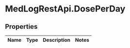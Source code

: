 # MedLogRestApi.DosePerDay

## Properties

Name | Type | Description | Notes
------------ | ------------- | ------------- | -------------


